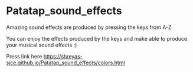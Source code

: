 # Patatap_sound_effects
Amazing sound effects are produced by pressing the keys from A-Z

You can enjoy the effects produced by the keys and make able to produce your musical sound effects :)

Press link here https://shreyas-sjce.github.io/Patatap_sound_effects/colors.html
